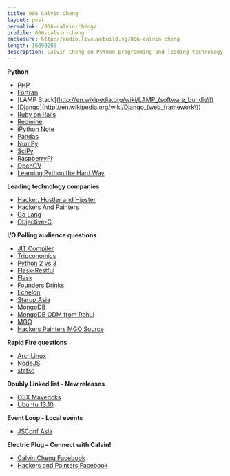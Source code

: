 ```yaml
---
title: 006 Calvin Cheng
layout: post
permalink: /006-calvin-cheng/
profile: 006-calvin-cheng
enclosure: http://audio.live.webuild.sg/006-calvin-cheng
length: 16099208
description: Calvin Cheng on Python programming and leading technology companies.
---
```


**Python**

- [PHP](http://en.wikipedia.org/wiki/Fortran)
- [Fortran](http://en.wikipedia.org/wiki/Fortran)
- [LAMP Stack](http://en.wikipedia.org/wiki/LAMP_(software_bundle\))
- [Django](http://en.wikipedia.org/wiki/Django_(web_framework\))
- [Ruby on Rails](http://rubyonrails.org/)
- [Redmine](http://www.redmine.org/)
- [iPython Note](http://ipython.org/notebook.html)
- [Pandas](http://pandas.pydata.org/)
- [NumPy](http://www.numpy.org/)
- [SciPy](http://www.scipy.org/)
- [RaspberryPi](http://www.raspberrypi.org/)
- [OpenCV](http://opencv.org/)
- [Learning Python the Hard Way](http://learnpythonthehardway.org/)

**Leading technology companies**

- [Hacker, Hustler and Hipster](http://www.forbes.com/sites/andyellwood/2012/08/22/the-dream-team-hipster-hacker-and-hustler/)
- [Hackers And Painters](http://hackersandpainters.sg)
- [Go Lang](http://golang.org/)
- [Objective-C](http://en.wikipedia.org/wiki/Objective-C)


**I/O Polling audience questions**

- [JIT Compiler](http://en.wikipedia.org/wiki/Just-in-time_compilation)
- [Tripconomics](https://www.tripconomics.com/)
- [Python 2 vs 3](https://wiki.python.org/moin/Python2orPython3)
- [Flask-Restful](http://flask-restful.readthedocs.org/en/latest/)
- [Flask](http://flask.pocoo.org/)
- [Founders Drinks](http://e27.co/tag/founders-drinks/)
- [Echelon](http://e27.co/echelon/)
- [Starup Asia](http://startupasia.techinasia.com/jkt2013/)
- [MongoDB](http://www.mongodb.org/)
- [MongoDB ODM from Rahul](https://github.com/rahulg/mongorm)
- [MGO](http://labix.org/mgo)
- [Hackers Painters MGO Source](https://github.com/hackerspainters/hp)

**Rapid Fire questions**

- [ArchLinux](https://www.archlinux.org/)
- [NodeJS](http://nodejs.org)
- [statsd](https://github.com/etsy/statsd/)

**Doubly Linked list - New releases**

- [OSX Mavericks](http://www.apple.com/osx/)
- [Ubuntu 13.10](http://releases.ubuntu.com/saucy/)

**Event Loop - Local events**

- [JSConf Asia](http://2013.jsconf.asia/)

**Electric Plug  – Connect with Calvin!**

- [Calvin Cheng Facebook](https://www.facebook.com/calvin.cheng.lc)
- [Hackers and Painters Facebook](https://www.facebook.com/groups/hackerspainters/events/)


